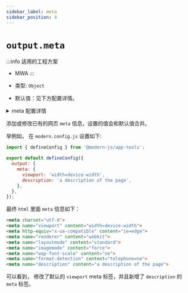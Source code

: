 ```yaml
---
sidebar_label: meta
sidebar_position: 4
---
```


# `output.meta`

:::info 适用的工程方案
* MWA
:::

* 类型: `Object`
* 默认值：见下方配置详情。

<details>
  <summary>meta 配置详情</summary>

```javascript
  {
    charset: { charset: 'utf-8'},
    viewport: 'width=device-width, initial-scale=1.0, shrink-to-fit=no, viewport-fit=cover, minimum-scale=1.0, maximum-scale=1.0, user-scalable=no',
    'http-equiv': { 'http-equiv': 'x-ua-compatible', content: 'ie=edge'},
    renderer: 'webkit',
    layoutmode: 'standard',
    imagemode: 'force',
    'wap-font-scale': 'no',
    'format-detection': 'telephone=no'
  }
```
</details>


添加或修改已有的网页 `meta` 信息，设置的值会和默认值合并。

举例如， 在 `modern.config.js` 设置如下:

```javascript title="modern.config.js"
import { defineConfig } from '@modern-js/app-tools';

export default defineConfig({
  output: {
    meta: {
      viewport: 'width=device-width',
      description: 'a description of the page',
    },
  },
});
```

最终 `html` 里面 `meta` 信息如下：

```html
<meta charset="utf-8">
<meta name="viewport" content="width=device-width">
<meta http-equiv="x-ua-compatible" content="ie=edge">
<meta name="renderer" content="webkit">
<meta name="layoutmode" content="standard">
<meta name="imagemode" content="force">
<meta name="wap-font-scale" content="no">
<meta name="format-detection" content="telephone=no">
<meta name="description" content="a description of the page">
```

可以看到， 修改了默认的 `viewport` meta 标签，并且新增了 `description` 的 `meta` 标签。
